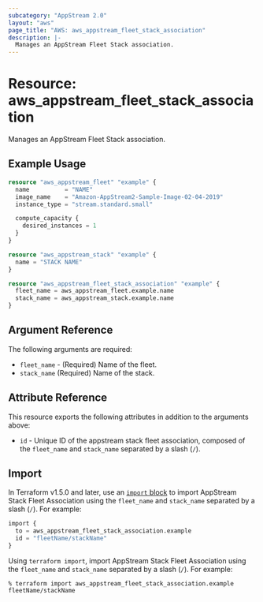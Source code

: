 ```yaml
---
subcategory: "AppStream 2.0"
layout: "aws"
page_title: "AWS: aws_appstream_fleet_stack_association"
description: |-
  Manages an AppStream Fleet Stack association.
---
```


# Resource: aws_appstream_fleet_stack_association

Manages an AppStream Fleet Stack association.

## Example Usage

```terraform
resource "aws_appstream_fleet" "example" {
  name          = "NAME"
  image_name    = "Amazon-AppStream2-Sample-Image-02-04-2019"
  instance_type = "stream.standard.small"

  compute_capacity {
    desired_instances = 1
  }
}

resource "aws_appstream_stack" "example" {
  name = "STACK NAME"
}

resource "aws_appstream_fleet_stack_association" "example" {
  fleet_name = aws_appstream_fleet.example.name
  stack_name = aws_appstream_stack.example.name
}
```

## Argument Reference

The following arguments are required:

* `fleet_name` - (Required) Name of the fleet.
* `stack_name` (Required) Name of the stack.

## Attribute Reference

This resource exports the following attributes in addition to the arguments above:

* `id` - Unique ID of the appstream stack fleet association, composed of the `fleet_name` and `stack_name` separated by a slash (`/`).

## Import

In Terraform v1.5.0 and later, use an [`import` block](https://developer.hashicorp.com/terraform/language/import) to import AppStream Stack Fleet Association using the `fleet_name` and `stack_name` separated by a slash (`/`). For example:

```terraform
import {
  to = aws_appstream_fleet_stack_association.example
  id = "fleetName/stackName"
}
```

Using `terraform import`, import AppStream Stack Fleet Association using the `fleet_name` and `stack_name` separated by a slash (`/`). For example:

```console
% terraform import aws_appstream_fleet_stack_association.example fleetName/stackName
```
